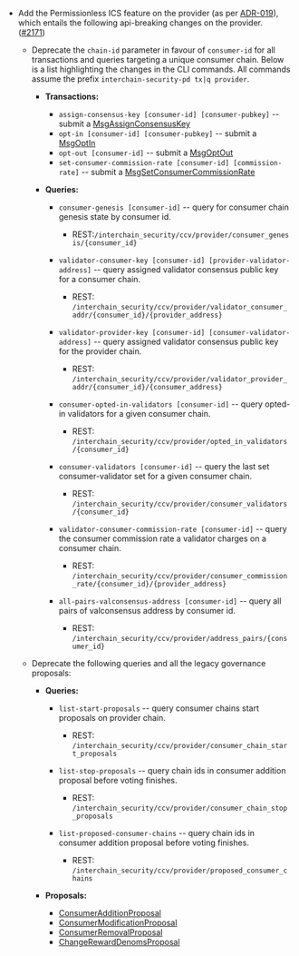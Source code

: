 - Add the  Permissionless ICS feature on the provider (as per 
  [ADR-019](https://cosmos.github.io/interchain-security/adrs/adr-019-permissionless-ics)),
  which entails the following api-breaking changes on the provider.
  ([\#2171](https://github.com/cosmos/interchain-security/pull/2171))
  
  - Deprecate the `chain-id` parameter in favour of `consumer-id` for all transactions and queries targeting a unique consumer chain. Below is a list highlighting the changes in the CLI commands. All commands assume the prefix `interchain-security-pd tx|q provider`.
    - **Transactions:**
      - `assign-consensus-key [consumer-id] [consumer-pubkey]`
        -- submit a [MsgAssignConsensusKey](https://github.com/cosmos/interchain-security/blob/feat/permissionless/proto/interchain_security/ccv/provider/v1/tx.proto#L46)
      - `opt-in [consumer-id] [consumer-pubkey]`
        -- submit a [MsgOptIn](https://github.com/cosmos/interchain-security/blob/feat/permissionless/proto/interchain_security/ccv/provider/v1/tx.proto#L256)
      - `opt-out [consumer-id]`
        -- submit a [MsgOptOut](https://github.com/cosmos/interchain-security/blob/feat/permissionless/proto/interchain_security/ccv/provider/v1/tx.proto#L256)
      - `set-consumer-commission-rate [consumer-id] [commission-rate]`
        -- submit a [MsgSetConsumerCommissionRate](https://github.com/cosmos/interchain-security/blob/feat/permissionless/proto/interchain_security/ccv/provider/v1/tx.proto#L295)

    - **Queries:**
      - `consumer-genesis [consumer-id]` -- query for consumer chain genesis state by consumer id.
        - REST:`/interchain_security/ccv/provider/consumer_genesis/{consumer_id}`

      - `validator-consumer-key [consumer-id] [provider-validator-address]` -- query assigned validator consensus public key for a consumer chain.
        - REST: `/interchain_security/ccv/provider/validator_consumer_addr/{consumer_id}/{provider_address}`

      - `validator-provider-key [consumer-id] [consumer-validator-address]` -- query assigned validator consensus public key for the provider chain.
        - REST: `/interchain_security/ccv/provider/validator_provider_addr/{consumer_id}/{consumer_address}`

      - `consumer-opted-in-validators [consumer-id]` -- query opted-in validators for a given consumer chain.
        - REST: `/interchain_security/ccv/provider/opted_in_validators/{consumer_id}`

      - `consumer-validators [consumer-id]` -- query the last set consumer-validator set for a given consumer chain.
        - REST: `/interchain_security/ccv/provider/consumer_validators/{consumer_id}`

      - `validator-consumer-commission-rate [consumer-id]` -- query the consumer commission rate a validator charges on a consumer chain.
        - REST: `/interchain_security/ccv/provider/consumer_commission_rate/{consumer_id}/{provider_address}`

      - `all-pairs-valconsensus-address [consumer-id]` -- query all pairs of valconsensus address by consumer id.
        - REST: `/interchain_security/ccv/provider/address_pairs/{consumer_id}`

  - Deprecate the following queries and all the legacy governance proposals:
    - **Queries:**
      - `list-start-proposals` -- query consumer chains start proposals on provider chain.
        - REST: `/interchain_security/ccv/provider/consumer_chain_start_proposals`

      - `list-stop-proposals` -- query chain ids in consumer addition proposal before voting finishes.
        - REST: `/interchain_security/ccv/provider/consumer_chain_stop_proposals`

      - `list-proposed-consumer-chains` -- query chain ids in consumer addition proposal before voting finishes.
        - REST: `/interchain_security/ccv/provider/proposed_consumer_chains`

    - **Proposals:**
      - [ConsumerAdditionProposal](https://github.com/cosmos/interchain-security/blob/feat/permissionless/proto/interchain_security/ccv/provider/v1/provider.proto#L31)
      - [ConsumerModificationProposal](https://github.com/cosmos/interchain-security/blob/feat/permissionless/proto/interchain_security/ccv/provider/v1/provider.proto#L140)
      - [ConsumerRemovalProposal](https://github.com/cosmos/interchain-security/blob/feat/permissionless/proto/interchain_security/ccv/provider/v1/provider.proto#L122)
      - [ChangeRewardDenomsProposal](https://github.com/cosmos/interchain-security/blob/feat/permissionless/proto/interchain_security/ccv/provider/v1/provider.proto#Lxxx)  
